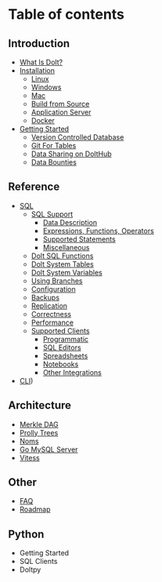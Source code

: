 # Table of contents

## Introduction 
* [What Is Dolt?](introduction/what-is-dolt.md)
* [Installation](introduction/installation/installation.md)
    * [Linux](introduction/installation/linux.md)
    * [Windows](introduction/installation/windows.md)
    * [Mac](introduction/installation/mac.md)
    * [Build from Source](introduction/installation/source.md)
    * [Application Server](introduction/installation/application-server.md)
    * [Docker](introduction/installation/docker.md)
* [Getting Started]()
    * [Version Controlled Database]()
    * [Git For Tables]()
    * [Data Sharing on DoltHub]()
    * [Data Bounties]()

## Reference
* [SQL](reference/sql/README.md)
    * [SQL Support](reference/sql/sql-support/README.md)
        * [Data Description](reference/sql/sql-support/data-description.md)
        * [Expressions, Functions, Operators](reference/sql/sql-support/expressions-functions-operators.md)
        * [Supported Statements](reference/sql/sql-support/supported-statements.md)
        * [Miscellaneous](reference/sql/sql-support/miscellaneous.md)
    * [Dolt SQL Functions](reference/sql/dolt-sql-functions.md)
    * [Dolt System Tables](reference/sql/dolt-system-tables.md)
    * [Dolt System Variables](reference/sql/dolt-sysvars.md)
    * [Using Branches](reference/sql/branches.md)
    * [Configuration]()
    * [Backups](reference/sql/backups.md)
    * [Replication](reference/sql/replication.md)
    * [Correctness](reference/sql/correctness.md)
    * [Performance](reference/sql/performance.md)
    * [Supported Clients](reference/sql/supported-clients/supported.md)
        * [Programmatic](reference/sql/supported-clients/clients.md)
        * [SQL Editors](reference/sql/supported-clients/sql-editors.md)
        * [Spreadsheets](reference/sql/supported-clients/spreadsheets.md)
        * [Notebooks](reference/sql/supported-clients/notebooks.md)
        * [Other Integrations](reference/sql/supported-clients/workflow=managers.md)
* [CLI](reference/cli.md))

## Architecture
* [Merkle DAG]()
* [Prolly Trees]()
* [Noms]()
* [Go MySQL Server]()
* [Vitess]()

## Other
* [FAQ](other/faq.md)
* [Roadmap](other/roadmap.md)

## Python
* Getting Started
* SQL Clients
* Doltpy